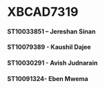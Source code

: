 # XBCAD7319
#### ST10033851 – Jereshan Sinan 
#### ST10079389 - Kaushil Dajee 
#### ST10030291 - Avish Judnarain 
#### ST10091324- Eben Mwema 
